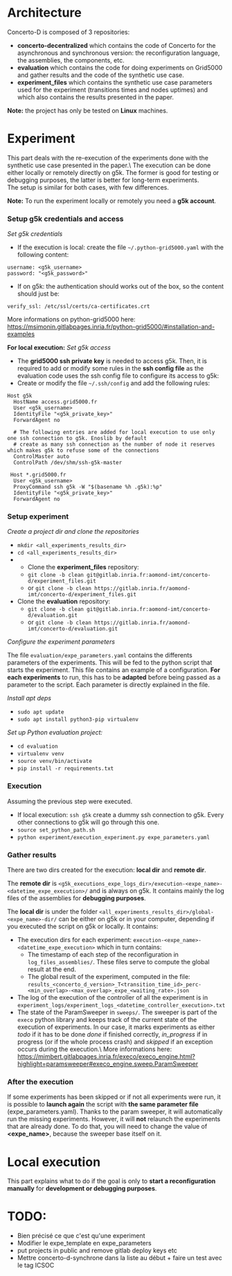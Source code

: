 # Architecture
Concerto-D is composed of 3 repositories:
- **concerto-decentralized** which contains the code of Concerto for the asynchronous and synchronous version:
the reconfiguration language, the assemblies, the components, etc.
- **evaluation** which contains the code for doing experiments on Grid5000 and gather results 
and the code of the synthetic use case.
- **experiment_files** which contains the synthetic use case parameters used for the experiment 
(transitions times and nodes uptimes) and which also contains the results presented in the paper.

**Note:** the project has only be tested on **Linux** machines.

# Experiment
This part deals with the re-execution of the experiments done with the synthetic use case presented in the paper.\ 
The execution can be done either locally or remotely directly on g5k. The former is good for testing or debugging purposes,
the latter is better for long-term experiments.\
The setup is similar for both cases, with few differences. 

**Note:** To run the experiment locally or remotely you need a **g5k account**.

### Setup g5k credentials and access
*Set g5k credentials*
- If the execution is local: create the file ```~/.python-grid5000.yaml``` with the following content:
```
username: <g5k_username>
password: "<g5k_password>"
```
- If on g5k: the authentication should works out of the box, so the content should just be:
```
verify_ssl: /etc/ssl/certs/ca-certificates.crt
```
More informations on python-grid5000 here: https://msimonin.gitlabpages.inria.fr/python-grid5000/#installation-and-examples

**For local execution:** 
*Set g5k access*
- The **grid5000 ssh private key** is needed to access g5k. Then, it is required to add or modify some rules in the **ssh config 
file** as the evaluation code uses the ssh config file to configure its access to g5k:
- Create or modify the file ```~/.ssh/config``` and add the following rules:
```
Host g5k
  HostName access.grid5000.fr
  User <g5k_username>
  IdentityFile "<g5k_private_key>"
  ForwardAgent no
  
  # The following entries are added for local execution to use only one ssh connection to g5k. Enoslib by default
  # create as many ssh connection as the number of node it reserves which makes g5k to refuse some of the connections
  ControlMaster auto
  ControlPath /dev/shm/ssh-g5k-master

 Host *.grid5000.fr
  User <g5k_username>
  ProxyCommand ssh g5k -W "$(basename %h .g5k):%p"
  IdentityFile "<g5k_private_key>"
  ForwardAgent no
```

### Setup experiment
*Create a project dir and clone the repositories*
- ```mkdir <all_experiments_results_dir>```
- ```cd <all_experiments_results_dir>```
- - Clone the **experiment_files** repository:
  - ```git clone -b clean git@gitlab.inria.fr:aomond-imt/concerto-d/experiment_files.git```
  - or ````git clone -b clean https://gitlab.inria.fr/aomond-imt/concerto-d/experiment_files.git```` 
- Clone the **evaluation** repository: 
  - ```git clone -b clean git@gitlab.inria.fr:aomond-imt/concerto-d/evaluation.git```
  - or ````git clone -b clean https://gitlab.inria.fr/aomond-imt/concerto-d/evaluation.git````
  
*Configure the experiment parameters*

The file ```evaluation/expe_parameters.yaml``` contains the differents parameters of the experiments. This will be fed to the
python script that starts the experiment. This file contains an example of a configuration. **For each experiments** to run,
this has to be **adapted** before being passed as a parameter to the script.
Each parameter is directly explained in the file.

*Install apt deps*
- ```sudo apt update```
- ```sudo apt install python3-pip virtualenv```

*Set up Python evaluation project:*
- ```cd evaluation```
- ```virtualenv venv```
- ```source venv/bin/activate```
- ```pip install -r requirements.txt```

### Execution
Assuming the previous step were executed.
- If local execution: ```ssh g5k``` create a dummy ssh connection to g5k. Every other connections to g5k will go through this one.
- ```source set_python_path.sh```
- ```python experiment/execution_experiment.py expe_parameters.yaml```

### Gather results
There are two dirs created for the execution: **local dir** and **remote dir**.

The **remote dir** is ```<g5k_executions_expe_logs_dir>/execution-<expe_name>-<datetime_expe_execution>/``` and is always on g5k.
It contains mainly the log files of the assemblies for **debugging purposes**. 

The **local dir** is under the folder ```<all_experiments_results_dir>/global-<expe_name>-dir/``` can be either on g5k or in your computer,
depending if you executed the script on g5k or locally. It contains:
- The execution dirs for each experiment: ```execution-<expe_name>-<datetime_expe_execution>``` which in turn contains:
  - The timestamp of each step of the reconfiguration in ```log_files_assemblies/```. These
  files serve to compute the global result at the end.
  - The global result of the experiment, computed in the file: ```results_<concerto_d_version>_T<transition_time_id>_perc-<min_overlap>-<max_overlap>_expe_<waiting_rate>.json```
- The log of the execution of the controller of all the experiment is in ```experiment_logs/experiment_logs_<datetime_controller_execution>.txt```
- The state of the ParamSweeper in ````sweeps/````. The sweeper is part of the
```execo``` python library and keeps track of the current state of the execution of experiments. In our case, it marks experiments
as either *todo* if it has to be done *done* if finished correctly, *in_progress* if in progress (or if the whole process crash) and 
*skipped* if an exception occurs during the execution.\ 
More informations here: https://mimbert.gitlabpages.inria.fr/execo/execo_engine.html?highlight=paramsweeper#execo_engine.sweep.ParamSweeper

### After the execution
If some experiments has been skipped or if not all experiments were run, it is possible to **launch again** the script
with **the same parameter file** (expe_parameters.yaml). Thanks to the param sweeper, it will automatically run the missing
experiments. However, it will **not** relaunch the experiments that are already done. To do that, you will need to change the
value of **<expe_name>**, because the sweeper base itself on it.

# Local execution
This part explains what to do if the goal is only to **start a reconfiguration manually** for **development or debugging purposes**.




# TODO:
- Bien précisé ce que c'est qu'une experiment
- Modifier le expe_template en expe_parameters
- put projects in public and remove gitlab deploy keys etc
- Mettre concerto-d-synchrone dans la liste au début + faire un test avec le tag ICSOC